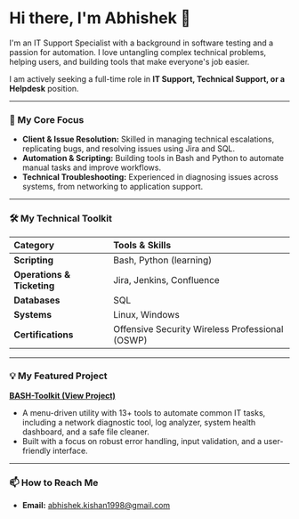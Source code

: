 # Hi there, I'm Abhishek 👋

I'm an IT Support Specialist with a background in software testing and a passion for automation. I love untangling complex technical problems, helping users, and building tools that make everyone's job easier.

I am actively seeking a full-time role in **IT Support, Technical Support, or a Helpdesk** position.

---

### 🎯 My Core Focus

* **Client & Issue Resolution:** Skilled in managing technical escalations, replicating bugs, and resolving issues using Jira and SQL.
* **Automation & Scripting:** Building tools in Bash and Python to automate manual tasks and improve workflows.
* **Technical Troubleshooting:** Experienced in diagnosing issues across systems, from networking to application support.

---

### 🛠️ My Technical Toolkit

| Category | Tools & Skills |
| :--- | :--- |
| **Scripting** | Bash, Python (learning) |
| **Operations & Ticketing** | Jira, Jenkins, Confluence |
| **Databases** | SQL |
| **Systems** | Linux, Windows |
| **Certifications** | Offensive Security Wireless Professional (OSWP) |

---

### 💡 My Featured Project

**[BASH-Toolkit (View Project)](https://github.com/0-xeno-0/BASH-Toolkit)**
* A menu-driven utility with 13+ tools to automate common IT tasks, including a network diagnostic tool, log analyzer, system health dashboard, and a safe file cleaner.
* Built with a focus on robust error handling, input validation, and a user-friendly interface.

---

### 📫 How to Reach Me

* **Email:** [abhishek.kishan1998@gmail.com](mailto:abhishek.kishan1998@gmail.com)

